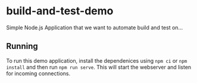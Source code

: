 # build-and-test-demo

Simple Node.js Application that we want to automate build and test on...


## Running
To run this demo application, install the dependenices using `npm ci` or `npm install` and then run `npm run serve`. This will start the webserver and listen for incoming connections.